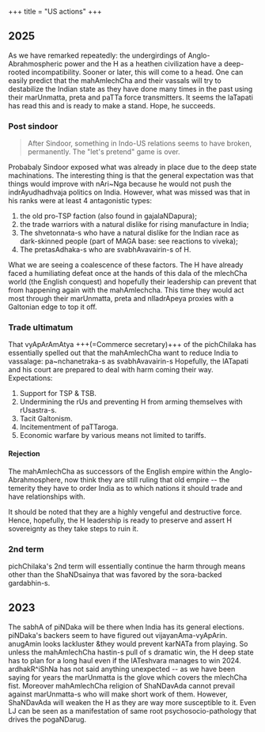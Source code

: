 +++
title = "US actions"
+++

## 2025

As we have remarked repeatedly: the undergirdings of Anglo-Abrahmospheric power and the H as a heathen civilization have a deep-rooted incompatibility. Sooner or later, this will come to a head. One can easily predict that the mahAmlechCha and their vassals will try to destabilize the Indian state as they have done many times in the past using their marUnmatta, preta and paTTa force transmitters. It seems the laTapati has read this and is ready to make a stand. Hope, he succeeds.

### Post sindoor
> After Sindoor, something in Indo-US relations seems to have broken, permanently. The "let's pretend" game is over.

Probabaly Sindoor exposed what was already in place due to the deep state machinations. The interesting thing is that the general expectation was that things would improve with nAri~Nga because he would not push the indrAyudhadhvaja politics on India. However, what was missed was that in his ranks were at least 4 antagonistic types: 

1. the old pro-TSP faction (also found in gajalaNDapura); 
2. the trade warriors with a natural dislike for rising manufacture in India; 
3. The shvetonnata-s who have a natural dislike for the Indian race as dark-skinned people (part of MAGA base: see reactions to viveka); 
4. The pretasAdhaka-s who are svabhAvavairin-s of H.

What we are seeing a coalescence of these factors. The H have already faced a humiliating defeat once at the hands of this dala of the mlechCha world (the English conquest) and hopefully their leadership can prevent that from happening again with the mahAmlechcha. This time they would act most through their marUnmatta, preta and nIladrApeya proxies with a Galtonian edge to top it off.


### Trade ultimatum
That vyApArAmAtya +++(=Commerce secretary)+++ of the pichChilaka has essentially spelled out that the mahAmlechCha want to reduce India to vassalage: pa~nchanetraka-s as svabhAvavairin-s Hopefully, the lATapati and his court are prepared to deal with harm coming their way. Expectations: 

1. Support for TSP & TSB. 
2. Undermining the rUs and preventing H from arming themselves with rUsastra-s. 
3. Tacit Galtonism. 
4. Incitementment of paTTaroga. 
5. Economic warfare by various means not limited to tariffs. 

#### Rejection
The mahAmlechCha as successors of the English empire within the Anglo-Abrahmosphere, now think they are still ruling that old empire -- the temerity they have to order India as to which nations it should trade and have relationships with. 

It should be noted that they are a highly vengeful and destructive force. Hence, hopefully, the H leadership is ready to preserve and assert H sovereignty as they take steps to ruin it.
   
### 2nd term
pichChilaka's 2nd term will essentially continue the harm through means other than the ShaNDsainya that was favored by the sora-backed gardabhin-s.

## 2023
The sabhA of piNDaka will be there when India has its general elections. piNDaka's backers seem to have figured out vijayanAma-vyApArin. anugAmin looks lackluster &they would prevent karNATa from playing. So unless the mahAmlechCha hastin-s pull of s dramatic win, the H deep state has to plan for a long haul even if the lATeshvara manages to win 2024. ardhakR^iShNa has not said anything unexpected -- as we have been saying for years the marUnmatta is the glove which covers the mlechCha fist.  Moreover mahAmlechCha religion of ShaNDavAda cannot prevail against marUnmatta-s who will make short work of them. However, ShaNDavAda will weaken the H as they are way more susceptible to it. Even LJ can be seen as a manifestation of same root psychosocio-pathology that drives the pogaNDarug.



